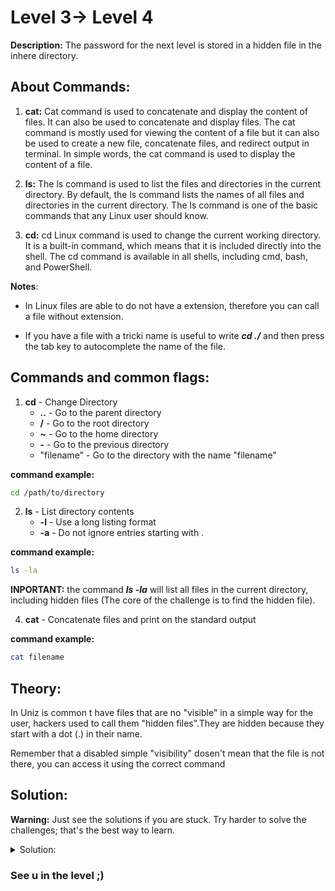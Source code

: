 # Level 3-> Level 4

**Description:** The password for the next level is stored in a hidden file in the inhere directory.


## About Commands:
1. **cat:** Cat command is used to concatenate and display the content of files. It can also be used to concatenate and display files. The cat command is mostly used for viewing the content of a file but it can also be used to create a new file, concatenate files, and redirect output in terminal. 
In simple words, the cat command is used to display the content of a file.

2. **ls:** The ls command is used to list the files and directories in the current directory. By default, the ls command lists the names of all files and directories in the current directory. The ls command is one of the basic commands that any Linux user should know.

2. **cd:** cd Linux command is used to change the current working directory. It is a built-in command, which means that it is included directly into the shell. The cd command is available in all shells, including cmd, bash, and PowerShell.

**Notes**:
- In Linux files are able to do not have a extension, therefore you can call a file without extension.

- If you have a file with a tricki name is useful to write ***cd ./*** and then press the tab key to autocomplete the name of the file.

## Commands and common flags:

1. **cd** - Change Directory
    * **..** - Go to the parent directory
    * **/** - Go to the root directory
    * **~** - Go to the home directory
    * **-** - Go to the previous directory
    * "filename" - Go to the directory with the name "filename"

**command example:**

```bash
cd /path/to/directory
```

2. **ls** - List directory contents
    * **-l** - Use a long listing format
    * **-a** - Do not ignore entries starting with .


**command example:**

```bash
ls -la
```


**INPORTANT:** the command ***ls -la*** will list all files in the current directory, including hidden files (The core of the challenge is to find the hidden file).


4. **cat** - Concatenate files and print on the standard output

**command example:**

```bash
cat filename
```


## Theory:

In Uniz is common t have files that are no "visible" in a simple way for the user, hackers used to call them "hidden files".They are hidden because they start with a dot (.) in their name.

Remember that a disabled simple "visibility" dosen't mean that the file is not there, you can access it using the correct command


## Solution:

**Warning:** Just see the solutions if you are stuck. Try harder to solve the challenges; that's the best way to learn.

<details>
<summary>Solution:</summary>

1. Once you are in the bandit2 level, write the following command:

```bash
cd ./inhere 
```

this commands change the current directory to the inhere directory.

2. Now display the content of the hidden file

```bash
cat ./...Hiding-From-You
```


**Tip:** Remember using tab ket as you best friend to autocomplete the name of the file.

2. The password for the next level will be displayed.

***Password: 2WmrDFRmJIq3IPxneAaMGhap0pFhF3NJ**

</details>

### See u in the level  ;)
